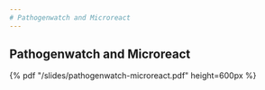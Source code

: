 ```yaml
---
# Pathogenwatch and Microreact
---
```



## Pathogenwatch and Microreact

{% pdf "/slides/pathogenwatch-microreact.pdf" height=600px %}
